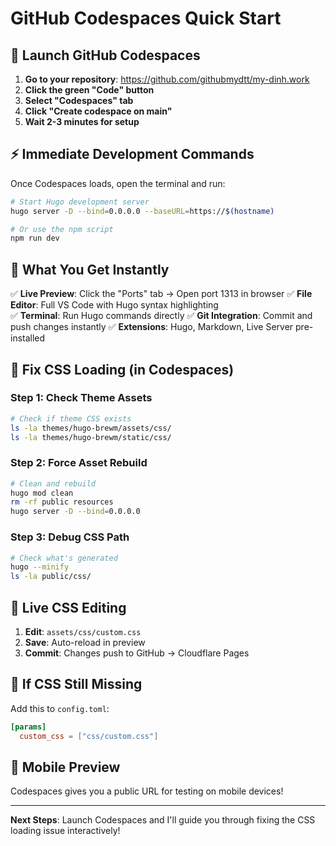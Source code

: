 # GitHub Codespaces Quick Start

## 🚀 Launch GitHub Codespaces

1. **Go to your repository**: https://github.com/githubmydtt/my-dinh.work
2. **Click the green "Code" button**
3. **Select "Codespaces" tab**
4. **Click "Create codespace on main"**
5. **Wait 2-3 minutes for setup**

## ⚡ Immediate Development Commands

Once Codespaces loads, open the terminal and run:

```bash
# Start Hugo development server
hugo server -D --bind=0.0.0.0 --baseURL=https://$(hostname)

# Or use the npm script
npm run dev
```

## 🎯 What You Get Instantly

✅ **Live Preview**: Click the "Ports" tab → Open port 1313 in browser
✅ **File Editor**: Full VS Code with Hugo syntax highlighting  
✅ **Terminal**: Run Hugo commands directly
✅ **Git Integration**: Commit and push changes instantly
✅ **Extensions**: Hugo, Markdown, Live Server pre-installed

## 🔧 Fix CSS Loading (in Codespaces)

### Step 1: Check Theme Assets
```bash
# Check if theme CSS exists
ls -la themes/hugo-brewm/assets/css/
ls -la themes/hugo-brewm/static/css/
```

### Step 2: Force Asset Rebuild
```bash
# Clean and rebuild
hugo mod clean
rm -rf public resources
hugo server -D --bind=0.0.0.0
```

### Step 3: Debug CSS Path
```bash
# Check what's generated
hugo --minify
ls -la public/css/
```

## 🎨 Live CSS Editing

1. **Edit**: `assets/css/custom.css`
2. **Save**: Auto-reload in preview
3. **Commit**: Changes push to GitHub → Cloudflare Pages

## 🚨 If CSS Still Missing

Add this to `config.toml`:
```toml
[params]
  custom_css = ["css/custom.css"]
```

## 📱 Mobile Preview

Codespaces gives you a public URL for testing on mobile devices!

---

**Next Steps**: Launch Codespaces and I'll guide you through fixing the CSS loading issue interactively!